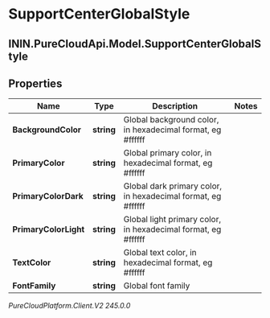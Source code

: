 # SupportCenterGlobalStyle

## ININ.PureCloudApi.Model.SupportCenterGlobalStyle

## Properties

|Name | Type | Description | Notes|
|------------ | ------------- | ------------- | -------------|
| **BackgroundColor** | **string** | Global background color, in hexadecimal format, eg #ffffff | |
| **PrimaryColor** | **string** | Global primary color, in hexadecimal format, eg #ffffff | |
| **PrimaryColorDark** | **string** | Global dark primary color, in hexadecimal format, eg #ffffff | |
| **PrimaryColorLight** | **string** | Global light primary color, in hexadecimal format, eg #ffffff | |
| **TextColor** | **string** | Global text color, in hexadecimal format, eg #ffffff | |
| **FontFamily** | **string** | Global font family | |



_PureCloudPlatform.Client.V2 245.0.0_
